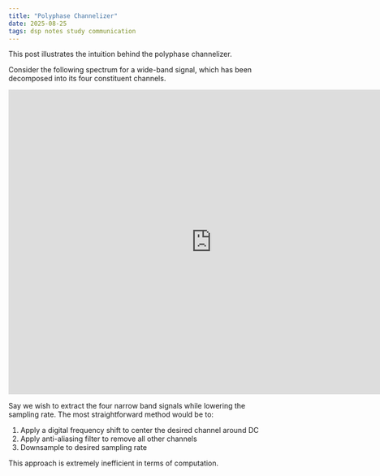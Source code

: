 ```yaml
---
title: "Polyphase Channelizer"
date: 2025-08-25
tags: dsp notes study communication
---
```


This post illustrates the intuition behind the polyphase channelizer.

Consider the following spectrum for a wide-band signal, which has been decomposed into its four constituent channels.
<iframe src="https://paulxu.me/images/2025-08-25/wideband_signal.html" width="800" height="600" frameborder="0"></iframe>

Say we wish to extract the four narrow band signals while lowering the sampling rate. The most straightforward method would be to:
1. Apply a digital frequency shift to center the desired channel around DC
2. Apply anti-aliasing filter to remove all other channels
3. Downsample to desired sampling rate

This approach is extremely inefficient in terms of computation.

